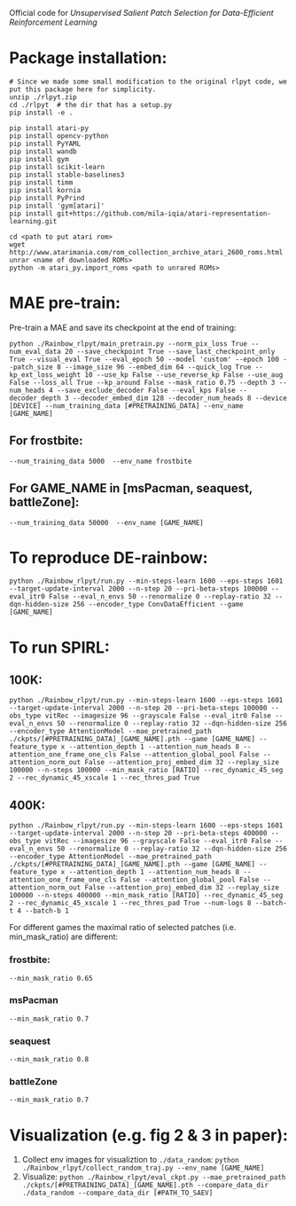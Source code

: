Official code for *Unsupervised Salient Patch Selection for Data-Efficient Reinforcement Learning*
# Package installation:
```
# Since we made some small modification to the original rlpyt code, we put this package here for simplicity.
unzip ./rlpyt.zip
cd ./rlpyt  # the dir that has a setup.py
pip install -e .

pip install atari-py
pip install opencv-python
pip install PyYAML
pip install wandb
pip install gym
pip install scikit-learn
pip install stable-baselines3
pip install timm
pip install kornia
pip install PyPrind
pip install 'gym[atari]'
pip install git+https://github.com/mila-iqia/atari-representation-learning.git

cd <path to put atari rom>
wget http://www.atarimania.com/rom_collection_archive_atari_2600_roms.html
unrar <name of downloaded ROMs>
python -m atari_py.import_roms <path to unrared ROMs>
```
# MAE pre-train:
Pre-train a MAE and save its checkpoint at the end of training:

```python ./Rainbow_rlpyt/main_pretrain.py --norm_pix_loss True --num_eval_data 20 --save_checkpoint True --save_last_checkpoint_only True --visual_eval True --eval_epoch 50 --model 'custom' --epoch 100 --patch_size 8 --image_size 96 --embed_dim 64 --quick_log True --kp_ext_loss_weight 10 --use_kp False --use_reverse_kp False --use_aug False --loss_all True --kp_around False --mask_ratio 0.75 --depth 3 --num_heads 4 --save_exclude_decoder False --eval_kps False --decoder_depth 3 --decoder_embed_dim 128 --decoder_num_heads 8 --device [DEVICE] --num_training_data [#PRETRAINING_DATA] --env_name [GAME_NAME]```
## For frostbite:
```--num_training_data 5000  --env_name frostbite```
## For GAME_NAME in [msPacman, seaquest, battleZone]:
```--num_training_data 50000  --env_name [GAME_NAME]```


# To reproduce DE-rainbow:
```python ./Rainbow_rlpyt/run.py --min-steps-learn 1600 --eps-steps 1601 --target-update-interval 2000 --n-step 20 --pri-beta-steps 100000 --eval_itr0 False --eval_n_envs 50 --renormalize 0 --replay-ratio 32 --dqn-hidden-size 256 --encoder_type ConvDataEfficient --game [GAME_NAME]```


# To run SPIRL:
## 100K:
```python ./Rainbow_rlpyt/run.py --min-steps-learn 1600 --eps-steps 1601 --target-update-interval 2000 --n-step 20 --pri-beta-steps 100000 --obs_type vitRec --imagesize 96 --grayscale False --eval_itr0 False --eval_n_envs 50 --renormalize 0 --replay-ratio 32 --dqn-hidden-size 256 --encoder_type AttentionModel --mae_pretrained_path ./ckpts/[#PRETRAINING_DATA]_[GAME_NAME].pth --game [GAME_NAME] --feature_type x --attention_depth 1 --attention_num_heads 8 --attention_one_frame_one_cls False --attention_global_pool False --attention_norm_out False --attention_proj_embed_dim 32 --replay_size 100000 --n-steps 100000 --min_mask_ratio [RATIO] --rec_dynamic_45_seg 2 --rec_dynamic_45_xscale 1 --rec_thres_pad True```

## 400K:
```python ./Rainbow_rlpyt/run.py --min-steps-learn 1600 --eps-steps 1601 --target-update-interval 2000 --n-step 20 --pri-beta-steps 400000 --obs_type vitRec --imagesize 96 --grayscale False --eval_itr0 False --eval_n_envs 50 --renormalize 0 --replay-ratio 32 --dqn-hidden-size 256 --encoder_type AttentionModel --mae_pretrained_path ./ckpts/[#PRETRAINING_DATA]_[GAME_NAME].pth --game [GAME_NAME] --feature_type x --attention_depth 1 --attention_num_heads 8 --attention_one_frame_one_cls False --attention_global_pool False --attention_norm_out False --attention_proj_embed_dim 32 --replay_size 100000 --n-steps 400000 --min_mask_ratio [RATIO] --rec_dynamic_45_seg 2 --rec_dynamic_45_xscale 1 --rec_thres_pad True --num-logs 8 --batch-t 4 --batch-b 1```

For different games the maximal ratio of selected patches (i.e. min_mask_ratio) are different:
### frostbite:
```--min_mask_ratio 0.65```
### msPacman
```--min_mask_ratio 0.7```
### seaquest
```--min_mask_ratio 0.8```
### battleZone
```--min_mask_ratio 0.7```

# Visualization (e.g. fig 2 & 3 in paper):
1. Collect env images for visualiztion to `./data_random`:
   ```python ./Rainbow_rlpyt/collect_random_traj.py --env_name [GAME_NAME]```
2. Visualize:
   ```python ./Rainbow_rlpyt/eval_ckpt.py --mae_pretrained_path ./ckpts/[#PRETRAINING_DATA]_[GAME_NAME].pth --compare_data_dir ./data_random --compare_data_dir [#PATH_TO_SAEV]```